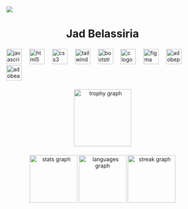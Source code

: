 <div align="left">
  <img src="https://visitor-badge.laobi.icu/badge?page_id=jad-bel.jad-bel&"  />
</div>

###

<h1 align="center">Jad Belassiria</h1>

###

<div align="left">
  <img src="https://cdn.jsdelivr.net/gh/devicons/devicon/icons/javascript/javascript-original.svg" height="40" alt="javascript logo"  />
  <img width="12" />
  <img src="https://cdn.simpleicons.org/html5/E34F26" height="40" alt="html5 logo"  />
  <img width="12" />
  <img src="https://cdn.simpleicons.org/css3/1572B6" height="40" alt="css3 logo"  />
  <img width="12" />
  <img src="https://cdn.simpleicons.org/tailwindcss/06B6D4" height="40" alt="tailwindcss logo"  />
  <img width="12" />
  <img src="https://cdn.simpleicons.org/bootstrap/7952B3" height="40" alt="bootstrap logo"  />
  <img width="12" />
  <img src="https://cdn.jsdelivr.net/gh/devicons/devicon/icons/c/c-original.svg" height="40" alt="c logo"  />
  <img width="12" />
  <img src="https://cdn.jsdelivr.net/gh/devicons/devicon/icons/figma/figma-original.svg" height="40" alt="figma logo"  />
  <img width="12" />
  <img src="https://skillicons.dev/icons?i=ps" height="40" alt="adobephotoshop logo"  />
  <img width="12" />
  <img src="https://cdn.simpleicons.org/adobeaftereffects/9999FF" height="40" alt="adobeaftereffects logo"  />
</div>

###

<div align="center">
  <img src="https://github-profile-trophy.vercel.app?username=jad-bel&theme=dracula&column=-1&row=1&margin-w=8&margin-h=8&no-bg=false&no-frame=false&order=4" height="150" alt="trophy graph"  />
</div>


###

<div align="center">
  <img src="https://github-readme-stats.vercel.app/api?username=jad-bel&hide_title=false&hide_rank=false&show_icons=true&include_all_commits=true&count_private=true&disable_animations=false&theme=dracula&locale=en&hide_border=false&order=1" height="125" alt="stats graph"  />
  <img src="https://github-readme-stats.vercel.app/api/top-langs?username=jad-bel&locale=en&hide_title=false&layout=compact&card_width=320&langs_count=6&theme=dracula&hide_border=false&order=2" height="125" alt="languages graph"  />
  <img src="https://streak-stats.demolab.com?user=jad-bel&locale=en&mode=daily&theme=dracula&hide_border=false&border_radius=5&order=3" height="125" alt="streak graph"  />
</div>

###

<div align="left">
</div>

###

